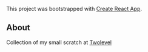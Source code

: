 This project was bootstrapped with [Create React App](https://github.com/facebook/create-react-app).

## About

Collection of my small scratch at [Twolevel](https://twolevel.net/)

